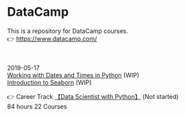 # DataCamp
This is a repository for DataCamp courses.  
:point_right: https://www.datacamp.com/

<br>

2019-05-17  
[Working with Dates and Times in Python](https://www.datacamp.com/courses/working-with-dates-and-times-in-python) (WIP)  
[Introduction to Seaborn](https://www.datacamp.com/courses/introduction-to-seaborn) (WIP)  

:point_right: Career Track
[【Data Scientist with Python】](https://www.datacamp.com/tracks/data-scientist-with-python) (Not started)  
84 hours 22 Courses



